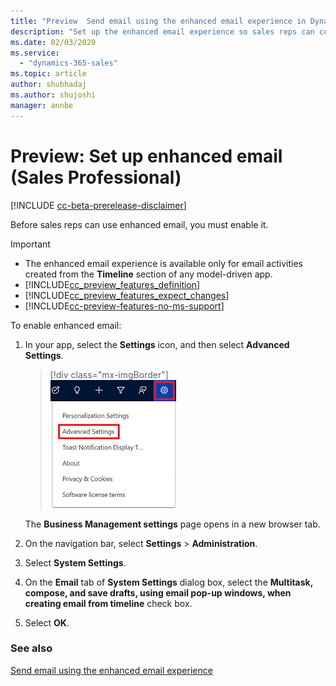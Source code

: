 ```yaml
---
title: "Preview  Send email using the enhanced email experience in Dynamics 365 Sales (Dynamics 365 Sales Professional) | MicrosoftDocs"
description: "Set up the enhanced email experience so sales reps can compose and send email without leaving the context of what they are working on."
ms.date: 02/03/2020
ms.service:
  - "dynamics-365-sales"
ms.topic: article
author: shubhadaj
ms.author: shujoshi
manager: annbe
---
```


# Preview: Set up enhanced email (Sales Professional)

[!INCLUDE [cc-beta-prerelease-disclaimer](../includes/cc-beta-prerelease-disclaimer.md)]

Before sales reps can use enhanced email, you must enable it.

> [!IMPORTANT]
> - The enhanced email experience is available only for email activities created from the **Timeline** section of any model-driven app. 
> - [!INCLUDE[cc_preview_features_definition](../includes/cc-preview-features-definition.md)]  
> - [!INCLUDE[cc_preview_features_expect_changes](../includes/cc-preview-features-expect-changes.md)]
> - [!INCLUDE[cc-preview-features-no-ms-support](../includes/cc-preview-features-no-ms-support.md)]


To enable enhanced email:

1.	In your app, select the **Settings** icon, and then select **Advanced Settings**.

    > [!div class="mx-imgBorder"]  
    > ![Advanced Settings link in the site map](../sales-enterprise/media/advanced-settings-option.png "Advanced Settings link in the site map")

    The **Business Management settings** page opens in a new browser tab.

2. On the navigation bar, select **Settings** > **Administration**.

3. Select **System Settings**.

4. On the **Email** tab of **System Settings** dialog box, select the **Multitask, compose, and save drafts, using email pop-up windows, when creating email from timeline** check box. 

4. Select **OK**.

### See also

[Send email using the enhanced email experience](enhanced-email-sp.md)

